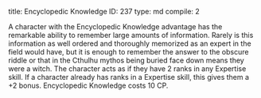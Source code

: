 title:          Encyclopedic Knowledge
ID:             237
type:           md
compile:        2


A character with the Encyclopedic Knowledge advantage has the remarkable ability to remember large amounts of information. Rarely is this information as well ordered and thoroughly memorized as an expert in the field would have, but it is enough to remember the answer to the obscure riddle or that in the Cthulhu mythos being buried face down means they were a witch. The character acts as if they have 2 ranks in any Expertise skill. If a character already has ranks in a Expertise skill, this gives them a +2 bonus. Encyclopedic Knowledge costs 10 CP.